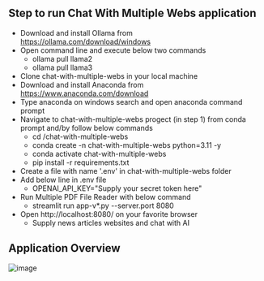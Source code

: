 ## Step to run Chat With Multiple Webs application
- Download and install Ollama from https://ollama.com/download/windows
- Open command line and execute below two commands
    * ollama pull llama2
    * ollama pull llama3
- Clone chat-with-multiple-webs in your local machine
- Download and install Anaconda from https://www.anaconda.com/download
- Type anaconda on windows search and open anaconda command prompt
- Navigate to chat-with-multiple-webs progect (in step 1) from conda prompt and/by follow below commands
    * cd <basepath>/chat-with-multiple-webs
    * conda create -n chat-with-multiple-webs python=3.11 -y
    * conda activate chat-with-multiple-webs
    * pip install -r requirements.txt
- Create a file with name '.env' in chat-with-multiple-webs folder
- Add below line in .env file
    * OPENAI_API_KEY="Supply your secret token here"
- Run Multiple PDF File Reader with below command
    * streamlit run app-v*.py --server.port 8080
- Open http://localhost:8080/ on your favorite browser
    * Supply news articles websites and chat with AI

## Application Overview
![image](https://github.com/ThirdEyeInfo/chat-with-multiple-web/assets/93641638/03d5daf1-a1d4-460d-8105-3eaea064bd2d)

